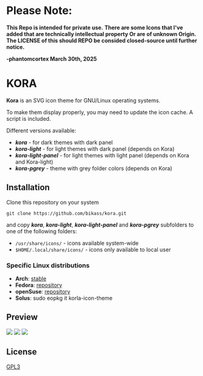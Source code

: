# Please Note:

**This Repo is intended for private use.**
**There are some Icons that I've added that are technically intellectual property Or are of unknown Origin.**
**The LICENSE of this should REPO be consided closed-source until further notice.**


**-phantomcortex March 30th, 2025**

# KORA

**Kora** is an SVG icon theme for GNU/Linux operating systems.

To make them display properly, you may need to update the icon cache. A script is included.

Different versions available:
* ***kora*** - for dark themes with dark panel
* ***kora-light*** - for light themes with dark panel (depends on Kora)
* ***kora-light-panel*** - for light themes with light panel (depends on Kora and Kora-light)
* ***kora-pgrey*** - theme with grey folder colors (depends on Kora)


## Installation

Clone this repository on your system

    git clone https://github.com/bikass/kora.git

and copy ***kora***, ***kora-light***, ***kora-light-panel*** and ***kora-pgrey*** subfolders to one of the following folders:

* `/usr/share/icons/` - icons available system-wide
* `$HOME/.local/share/icons/` - icons only available to local user


### Specific Linux distributions

* **Arch**: [stable](https://aur.archlinux.org/packages/kora-icon-theme/)
* **Fedora**: [repository](https://copr.fedorainfracloud.org/coprs/hazel-bunny/ricing/package/kora-icon-theme)
* **openSuse**: [repository](https://build.opensuse.org/package/show/home:guinuxbr/kora-icon-theme)
* **Solus**: sudo eopkg it korla-icon-theme



## Preview

![](im1.png)
![](im2.png)
![](korla_aps.jpg)


## License

[GPL3](https://www.gnu.org/licenses/gpl-3.0-standalone.html)
